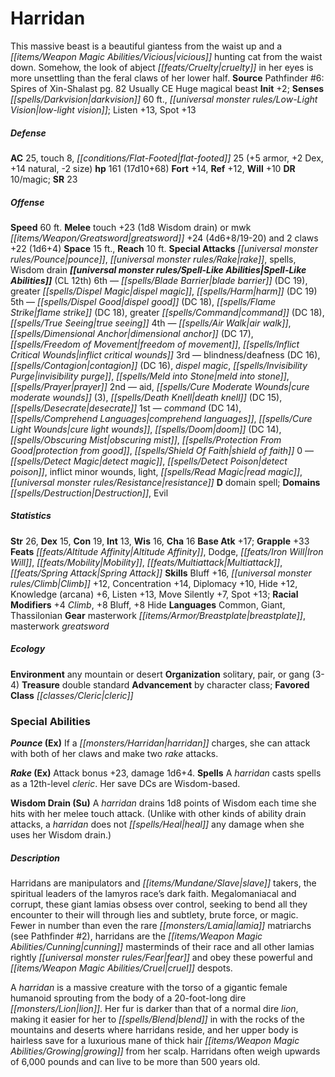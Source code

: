 ﻿---
cssclass: [monsters]
title1: Harridan
is_3.5: true
desc_short: This massive beast is a beautiful giantess from the waist up and a vicious
  hunting cat from the waist down. Somehow, the look of abject cruelty in her eyes
  is more unsettling than the feral claws of her lower half.
title2: Harridan
CR: 12
sources:
- name: 'Pathfinder #6: Spires of Xin-Shalast'
  page: 82
  link: http://paizo.com/pathfinder/adventurePath/riseOfTheRunelords/v5748btpy817c
alignment: Usually CE
size: Huge
type: magical beast
initiative:
  bonus: 2
senses:
  darkvision: 60
  low-light vision: true
AC:
  AC: 25
  touch: 8
  flat_footed: 25
  components:
    armor: 5
    dex: 2
    natural: 14
    size: -2
HP:
  HP: 161
  long: 17d10+68
saves:
  fort: 14
  ref: 12
  will: 10
DR:
- amount: 10
  weakness: magic
SR: 23
speeds:
  base: 60
attacks:
  melee:
  - - text: touch +23 (1d8 Wisdom drain)
      entries:
      - - damage: 1d8
          type: Wisdom drain
      attack: touch
      bonus:
      - 23
  - - text: mwk greatsword +24 (4d6+8/19-20)
      entries:
      - - damage: 4d6+8
          crit_range: 19-20
      attack: mwk greatsword
      bonus:
      - 24
    - text: 2 claws +22 (1d6+4)
      entries:
      - - damage: 1d6+4
      count: 2
      attack: claws
      bonus:
      - 22
  special:
  - pounce
  - rake
  - spells
  - Wisdom drain
space: 15
reach: 10
spell_like_abilities:
  entries:
  - name: blade barrier
    source: default
    freq: 6th
    DC: 19
  - name: greater dispel magic
    source: default
    freq: 6th
  - is_domain_spell: true
    name: harm
    source: default
    freq: 6th
    DC: 19
  - is_domain_spell: true
    name: dispel good
    source: default
    freq: 5th
    DC: 18
  - name: flame strike
    source: default
    freq: 5th
    DC: 18
  - name: greater command
    source: default
    freq: 5th
    DC: 18
  - name: true seeing
    source: default
    freq: 5th
  - name: air walk
    source: default
    freq: 4th
  - name: dimensional anchor
    source: default
    freq: 4th
    DC: 17
  - name: freedom of movement
    source: default
    freq: 4th
  - is_domain_spell: true
    name: inflict critical wounds
    source: default
    freq: 4th
  - name: blindness/deafness
    source: default
    freq: 3rd
    DC: 16
  - is_domain_spell: true
    name: contagion
    source: default
    freq: 3rd
    DC: 16
  - name: dispel magic
    source: default
    freq: 3rd
  - name: invisibility purge
    source: default
    freq: 3rd
  - name: meld into stone
    source: default
    freq: 3rd
  - name: prayer
    source: default
    freq: 3rd
  - name: aid
    source: default
    freq: 2nd
  - name: cure moderate wounds
    source: default
    freq: 2nd
    other: '3'
  - name: death knell
    source: default
    freq: 2nd
    DC: 15
  - is_domain_spell: true
    name: desecrate
    source: default
    freq: 2nd
  - name: command
    source: default
    freq: 1st
    DC: 14
  - name: comprehend languages
    source: default
    freq: 1st
  - name: cure light wounds
    source: default
    freq: 1st
  - name: doom
    source: default
    freq: 1st
    DC: 14
  - name: obscuring mist
    source: default
    freq: 1st
  - is_domain_spell: true
    name: protection from good
    source: default
    freq: 1st
  - name: shield of faith
    source: default
    freq: 1st
  - name: detect magic
    source: default
    freq: '0'
  - name: detect poison
    source: default
    freq: '0'
  - name: inflict minor wounds
    source: default
    freq: '0'
  - name: light
    source: default
    freq: '0'
  - name: read magic
    source: default
    freq: '0'
  - name: resistance
    source: default
    freq: '0'
  sources:
  - name: default
    CL: 12
    domains:
    - destruction
    - evil
ability_scores:
  STR: 26
  DEX: 15
  CON: 19
  INT: 13
  WIS: 16
  CHA: 16
BAB: 17
grapple_3.5: 33
feats:
- name: Altitude Affinity
- name: Dodge
- name: Iron Will
- name: Mobility
- name: Multiattack
- name: Spring Attack
skills:
  Bluff: 16
  Climb: 12
  Concentration: 14
  Diplomacy: 10
  Hide: 12
  Knowledge (arcana): 6
  Listen: 13
  Move Silently: 7
  Spot: 13
  _racial_mods:
    Climb:
      _: 4
    Bluff:
      _: 8
    Hide:
      _: 8
languages:
- Common
- Giant
- Thassilonian
gear:
  gear:
  - masterwork breastplate
  - masterwork greatsword
ecology:
  environment: any mountain or desert
  organization: solitary, pair, or gang (3-4)
  treasure:
  - double standard
  advancement_3.5:
  - type: class
    favored_class: cleric
special_abilities:
  Pounce (Ex): If a harridan charges, she can attack with both of her claws and make
    two rake attacks.
  Rake (Ex): Attack bonus +23, damage 1d6+4.
  Spells: A harridan casts spells as a 12th-level cleric. Her save DCs are Wisdom-based.
  Wisdom Drain (Su): A harridan drains 1d8 points of Wisdom each time she hits with
    her melee touch attack. (Unlike with other kinds of ability drain attacks, a harridan
    does not heal any damage when she uses her Wisdom drain.)
desc_long: |-
  Harridans are manipulators and slave takers, the spiritual leaders of the lamyros race's dark faith. Megalomaniacal and corrupt, these giant lamias obsess over control, seeking to bend all they encounter to their will through lies and subtlety, brute force, or magic. Fewer in number than even the rare lamia matriarchs (see Pathfinder #2), harridans are the cunning masterminds of their race and all other lamias rightly fear and obey these powerful and cruel despots.

   A harridan is a massive creature with the torso of a gigantic female humanoid sprouting from the body of a 20-foot-long dire lion. Her fur is darker than that of a normal dire lion, making it easier for her to blend in with the rocks of the mountains and deserts where harridans reside, and her upper body is hairless save for a luxurious mane of thick hair growing from her scalp. Harridans often weigh upwards of 6,000 pounds and can live to be more than 500 years old.

---

# Harridan
This massive beast is a beautiful giantess from the waist up and a _[[items/Weapon Magic Abilities/Vicious|vicious]]_ hunting cat from the waist down. Somehow, the look of abject _[[feats/Cruelty|cruelty]]_ in her eyes is more unsettling than the feral claws of her lower half.
**Source** Pathfinder #6: Spires of Xin-Shalast pg. 82
Usually CE Huge magical beast
**Init** +2; **Senses** _[[spells/Darkvision|darkvision]]_ 60 ft., _[[universal monster rules/Low-Light Vision|low-light vision]]_; Listen +13, Spot +13

##### Defense

**AC** 25, touch 8, _[[conditions/Flat-Footed|flat-footed]]_ 25 (+5 armor, +2 Dex, +14 natural, -2 size)
**hp** 161 (17d10+68)
**Fort** +14, **Ref** +12, **Will** +10
**DR** 10/magic; **SR** 23

##### Offense
**Speed** 60 ft.
**Melee** touch +23 (1d8 Wisdom drain) or mwk _[[items/Weapon/Greatsword|greatsword]]_ +24 (4d6+8/19-20) and 2 claws +22 (1d6+4)
**Space** 15 ft., **Reach** 10 ft.
**Special Attacks** _[[universal monster rules/Pounce|pounce]]_, _[[universal monster rules/Rake|rake]]_, spells, Wisdom drain
**_[[universal monster rules/Spell-Like Abilities|Spell-Like Abilities]]_** (CL 12th)
6th — _[[spells/Blade Barrier|blade barrier]]_ (DC 19), greater _[[spells/Dispel Magic|dispel magic]]_, _[[spells/Harm|harm]]_ (DC 19)
5th — _[[spells/Dispel Good|dispel good]]_ (DC 18), _[[spells/Flame Strike|flame strike]]_ (DC 18), greater _[[spells/Command|command]]_ (DC 18), _[[spells/True Seeing|true seeing]]_
4th — _[[spells/Air Walk|air walk]]_, _[[spells/Dimensional Anchor|dimensional anchor]]_ (DC 17), _[[spells/Freedom of Movement|freedom of movement]]_, _[[spells/Inflict Critical Wounds|inflict critical wounds]]_
3rd — blindness/deafness (DC 16), _[[spells/Contagion|contagion]]_ (DC 16), _dispel magic_, _[[spells/Invisibility Purge|invisibility purge]]_, _[[spells/Meld into Stone|meld into stone]]_, _[[spells/Prayer|prayer]]_
2nd — aid, _[[spells/Cure Moderate Wounds|cure moderate wounds]]_ (3), _[[spells/Death Knell|death knell]]_ (DC 15), _[[spells/Desecrate|desecrate]]_
1st — _command_ (DC 14), _[[spells/Comprehend Languages|comprehend languages]]_, _[[spells/Cure Light Wounds|cure light wounds]]_, _[[spells/Doom|doom]]_ (DC 14), _[[spells/Obscuring Mist|obscuring mist]]_, _[[spells/Protection From Good|protection from good]]_, _[[spells/Shield Of Faith|shield of faith]]_
0 — _[[spells/Detect Magic|detect magic]]_, _[[spells/Detect Poison|detect poison]]_, inflict minor wounds, light, _[[spells/Read Magic|read magic]]_, _[[universal monster rules/Resistance|resistance]]_
**D** domain spell; **Domains** _[[spells/Destruction|Destruction]]_, Evil

##### Statistics
**Str** 26, **Dex** 15, **Con** 19, **Int** 13, **Wis** 16, **Cha** 16
**Base Atk** +17; **Grapple** +33
**Feats** _[[feats/Altitude Affinity|Altitude Affinity]]_, Dodge, _[[feats/Iron Will|Iron Will]]_, _[[feats/Mobility|Mobility]]_, _[[feats/Multiattack|Multiattack]]_, _[[feats/Spring Attack|Spring Attack]]_
**Skills** Bluff +16, _[[universal monster rules/Climb|Climb]]_ +12, Concentration +14, Diplomacy +10, Hide +12, Knowledge (arcana) +6, Listen +13, Move Silently +7, Spot +13; **Racial Modifiers** +4 _Climb_, +8 Bluff, +8 Hide
**Languages** Common, Giant, Thassilonian
**Gear** masterwork _[[items/Armor/Breastplate|breastplate]]_, masterwork _greatsword_

##### Ecology

**Environment** any mountain or desert
**Organization** solitary, pair, or gang (3-4)
**Treasure** double standard
**Advancement** by character class; **Favored Class** _[[classes/Cleric|cleric]]_

### Special Abilities

**_Pounce_ (Ex)** If a _[[monsters/Harridan|harridan]]_ charges, she can attack with both of her claws and make two _rake_ attacks.

**_Rake_ (Ex)** Attack bonus +23, damage 1d6+4.
**Spells** A _harridan_ casts spells as a 12th-level _cleric_. Her save DCs are Wisdom-based.

**Wisdom Drain (Su)** A _harridan_ drains 1d8 points of Wisdom each time she hits with her melee touch attack. (Unlike with other kinds of ability drain attacks, a _harridan_ does not _[[spells/Heal|heal]]_ any damage when she uses her Wisdom drain.)

##### Description

Harridans are manipulators and _[[items/Mundane/Slave|slave]]_ takers, the spiritual leaders of the lamyros race’s dark faith. Megalomaniacal and corrupt, these giant lamias obsess over control, seeking to bend all they encounter to their will through lies and subtlety, brute force, or magic. Fewer in number than even the rare _[[monsters/Lamia|lamia]]_ matriarchs (see Pathfinder #2), harridans are the _[[items/Weapon Magic Abilities/Cunning|cunning]]_ masterminds of their race and all other lamias rightly _[[universal monster rules/Fear|fear]]_ and obey these powerful and _[[items/Weapon Magic Abilities/Cruel|cruel]]_ despots.

A _harridan_ is a massive creature with the torso of a gigantic female humanoid sprouting from the body of a 20-foot-long dire _[[monsters/Lion|lion]]_. Her fur is darker than that of a normal dire _lion_, making it easier for her to _[[spells/Blend|blend]]_ in with the rocks of the mountains and deserts where harridans reside, and her upper body is hairless save for a luxurious mane of thick hair _[[items/Weapon Magic Abilities/Growing|growing]]_ from her scalp. Harridans often weigh upwards of 6,000 pounds and can live to be more than 500 years old.